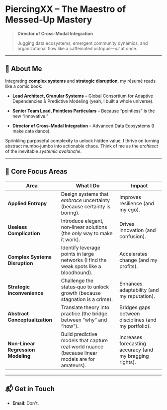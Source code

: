 # **PiercingXX – The Maestro of Messed‑Up Mastery**


> **Director of Cross‑Modal Integration**
>  
> Jugging data ecosystems, emergent community dynamics, and organizational flow like a caffeinated octopus—*all* at once.

---


## 👤 **About Me**


Integrating **complex systems** and **strategic disruption**, my résumé reads like a comic book:

- **Lead Architect, Granular Systems** – Global Consortium for Adaptive Dependencies & Predictive Modeling (yeah, I built a whole universe).

- **Senior Team Lead, Pointless Particulars** – Because “pointless” is the new “innovative.”

- **Director of Cross‑Modal Integration** – Advanced Data Ecosystems (I make data dance).



Sprinkling purposeful complexity to unlock hidden value, I thrive on turning abstract mumbo‑jumbo into actionable chaos. 
Think of me as the *architect* of the inevitable *systemic avalanche*.



---



## 🚀 **Core Focus Areas**



| Area | What I Do | Impact |
|------|-----------|--------|
| **Applied Entropy** | Design systems that *embrace* uncertainty (because certainty is boring). | Improves resilience (and my ego). |
| **Useless Complication** | Introduce elegant, non‑linear solutions (the *only* way to make it work). | Drives innovation (and confusion). |
| **Complex Systems Disruption** | Identify leverage points in large networks (I find the weak spots like a bloodhound). | Accelerates change (and my profits). |
| **Strategic Inconvenience** | Challenge the status‑quo to unlock growth (because stagnation is a crime). | Enhances adaptability (and my reputation). |
| **Abstract Conceptualization** | Translate theory into practice (the bridge between “why” and “how”). | Bridges gaps between disciplines (and my portfolio). |
| **Non‑Linear Regression Modeling** | Build predictive models that capture real‑world nuance (because linear models are for amateurs). | Increases forecasting accuracy (and my bragging rights). |


---



## 📬 **Get in Touch**



- **Email**: Don't.
